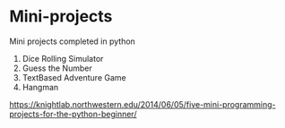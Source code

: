 # Mini-projects
Mini projects completed in python
1. Dice Rolling Simulator
2. Guess the Number
3. TextBased Adventure Game
4. Hangman

https://knightlab.northwestern.edu/2014/06/05/five-mini-programming-projects-for-the-python-beginner/
